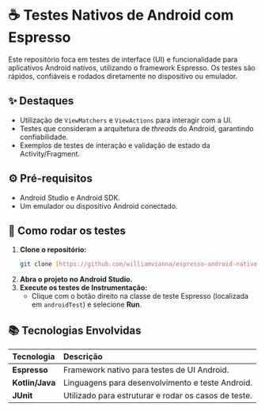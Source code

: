 # ☕ Testes Nativos de Android com Espresso

Este repositório foca em testes de interface (UI) e funcionalidade para aplicativos Android nativos, utilizando o framework Espresso. Os testes são rápidos, confiáveis e rodados diretamente no dispositivo ou emulador.

## ✨ Destaques
- Utilização de `ViewMatchers` e `ViewActions` para interagir com a UI.
- Testes que consideram a arquitetura de *threads* do Android, garantindo confiabilidade.
- Exemplos de testes de interação e validação de estado da Activity/Fragment.

## ⚙️ Pré-requisitos
- Android Studio e Android SDK.
- Um emulador ou dispositivo Android conectado.

## 🚀 Como rodar os testes

1.  **Clone o repositório:**
    ```bash
    git clone [https://github.com/williamvianna/espresso-android-native-tests.git](https://github.com/williamvianna/espresso-android-native-tests.git)
    ```
2.  **Abra o projeto no Android Studio.**
3.  **Execute os testes de Instrumentação:**
    - Clique com o botão direito na classe de teste Espresso (localizada em `androidTest`) e selecione **Run**.

## 📚 Tecnologias Envolvidas
| Tecnologia | Descrição |
| :--- | :--- |
| **Espresso** | Framework nativo para testes de UI Android. |
| **Kotlin/Java** | Linguagens para desenvolvimento e teste Android. |
| **JUnit** | Utilizado para estruturar e rodar os casos de teste. |